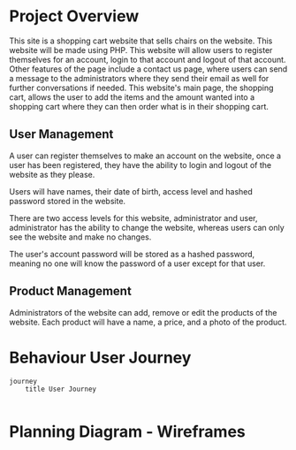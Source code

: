  # Project Overview
 
This site is a shopping cart website that sells chairs on the website. This website will be made using PHP. This website will allow users to register themselves for an account, login to that account and logout of that account. Other features of the page include a contact us page, where users can send a message to the administrators where they send their email as well for further conversations if needed. This website's main page, the shopping cart, allows the user to add the items and the amount wanted into a shopping cart where they can then order what is in their shopping cart. 
## User Management
A user can register themselves to make an account on the website, once a user has been registered, they have the ability to login and logout of the website as they please. 

Users will have names, their date of birth, access level and hashed password stored in the website.

There are two access levels for this website, administrator and user, administrator has the ability to change the website, whereas users can only see the website and make no changes.

The user's account password will be stored as a hashed password, meaning no one will know the password of a user except for that user. 
## Product Management
Administrators of the website can add, remove or edit the products of the website. Each product will have a name, a price, and a photo of the product.
 
 # Behaviour User Journey
```mermaid
journey
	title User Journey
	
```

 # Planning Diagram - Wireframes